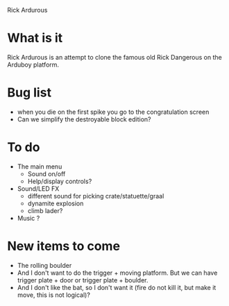 Rick Ardurous

# What is it

Rick Ardurous is an attempt to clone the famous old Rick Dangerous on the Arduboy platform.

# Bug list
- when you die on the first spike you go to the congratulation screen
- Can we simplify the destroyable block edition?

# To do
- The main menu
	- Sound on/off
	- Help/display controls?
- Sound/LED FX
	- different sound for picking crate/statuette/graal
	- dynamite explosion
	- climb lader?
- Music ?

# New items to come
- The rolling boulder
- And I don't want to do the trigger + moving platform. But we can have trigger plate + door or trigger plate + boulder.
- And I don't like the bat, so I don't want it (fire do not kill it, but make it move, this is not logical)?

